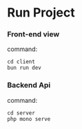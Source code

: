 # Run Project 

### Front-end view

command:

    cd client
    bun run dev


### Backend Api

command:

    cd server
    php mono serve
